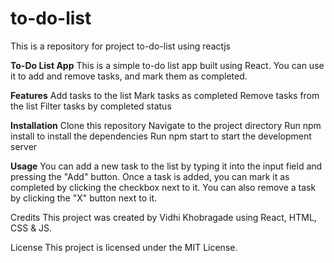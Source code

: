 # to-do-list
This is a repository for project to-do-list using reactjs

**To-Do List App**
This is a simple to-do list app built using React. You can use it to add and remove tasks, and mark them as completed.

**Features**
Add tasks to the list
Mark tasks as completed
Remove tasks from the list
Filter tasks by completed status

**Installation**
Clone this repository
Navigate to the project directory
Run npm install to install the dependencies
Run npm start to start the development server

**Usage**
You can add a new task to the list by typing it into the input field and pressing the "Add" button. Once a task is added, you can mark it as completed by clicking the checkbox next to it. You can also remove a task by clicking the "X" button next to it.

Credits
This project was created by Vidhi Khobragade using React, HTML, CSS & JS.

License
This project is licensed under the MIT License.
